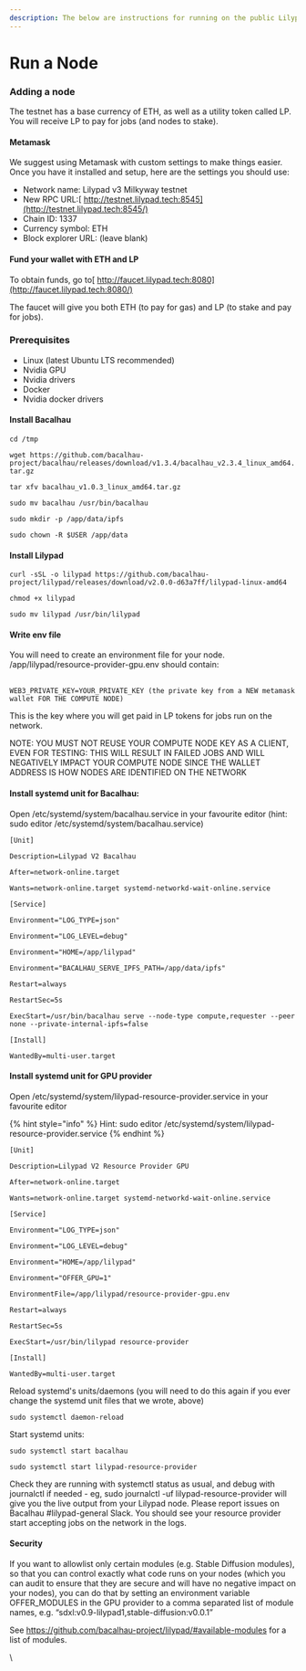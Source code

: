 ```yaml
---
description: The below are instructions for running on the public Lilypad testnet.
---
```


# Run a Node

### Adding a node

The testnet has a base currency of ETH, as well as a utility token called LP. You will receive LP to pay for jobs (and nodes to stake).

#### Metamask

We suggest using Metamask with custom settings to make things easier. Once you have it installed and setup, here are the settings you should use:

* Network name: Lilypad v3 Milkyway testnet
* New RPC URL:[ http://testnet.lilypad.tech:8545](http://testnet.lilypad.tech:8545/)
* Chain ID: 1337
* Currency symbol: ETH
* Block explorer URL: (leave blank)

#### Fund your wallet with ETH and LP

To obtain funds, go to[ http://faucet.lilypad.tech:8080](http://faucet.lilypad.tech:8080/)

The faucet will give you both ETH (to pay for gas) and LP (to stake and pay for jobs).

### Prerequisites

* Linux (latest Ubuntu LTS recommended)
* Nvidia GPU
* Nvidia drivers
* Docker
* Nvidia docker drivers

#### Install Bacalhau

`cd /tmp`

`wget https://github.com/bacalhau-project/bacalhau/releases/download/v1.3.4/bacalhau_v2.3.4_linux_amd64.tar.gz`

`tar xfv bacalhau_v1.0.3_linux_amd64.tar.gz`

`sudo mv bacalhau /usr/bin/bacalhau`

`sudo mkdir -p /app/data/ipfs`

`sudo chown -R $USER /app/data`

#### Install Lilypad

`curl -sSL -o lilypad https://github.com/bacalhau-project/lilypad/releases/download/v2.0.0-d63a7ff/lilypad-linux-amd64`

`chmod +x lilypad`

`sudo mv lilypad /usr/bin/lilypad`

#### Write env file

You will need to create an environment file for your node. /app/lilypad/resource-provider-gpu.env should contain:

\
`WEB3_PRIVATE_KEY=YOUR_PRIVATE_KEY (the private key from a NEW metamask wallet FOR THE COMPUTE NODE)`

This is the key where you will get paid in LP tokens for jobs run on the network.

NOTE: YOU MUST NOT REUSE YOUR COMPUTE NODE KEY AS A CLIENT, EVEN FOR TESTING: THIS WILL RESULT IN FAILED JOBS AND WILL NEGATIVELY IMPACT YOUR COMPUTE NODE SINCE THE WALLET ADDRESS IS HOW NODES ARE IDENTIFIED ON THE NETWORK

#### Install systemd unit for Bacalhau:

Open /etc/systemd/system/bacalhau.service in your favourite editor (hint: sudo editor /etc/systemd/system/bacalhau.service)

`[Unit]`

`Description=Lilypad V2 Bacalhau`

`After=network-online.target`

`Wants=network-online.target systemd-networkd-wait-online.service`

`[Service]`

`Environment="LOG_TYPE=json"`

`Environment="LOG_LEVEL=debug"`

`Environment="HOME=/app/lilypad"`

`Environment="BACALHAU_SERVE_IPFS_PATH=/app/data/ipfs"`

`Restart=always`

`RestartSec=5s`

`ExecStart=/usr/bin/bacalhau serve --node-type compute,requester --peer none --private-internal-ipfs=false`

`[Install]`

`WantedBy=multi-user.target`

#### Install systemd unit for GPU provider

Open /etc/systemd/system/lilypad-resource-provider.service in your favourite editor&#x20;

{% hint style="info" %}
Hint: sudo editor /etc/systemd/system/lilypad-resource-provider.service
{% endhint %}



`[Unit]`

`Description=Lilypad V2 Resource Provider GPU`

`After=network-online.target`

`Wants=network-online.target systemd-networkd-wait-online.service`



`[Service]`

`Environment="LOG_TYPE=json"`

`Environment="LOG_LEVEL=debug"`

`Environment="HOME=/app/lilypad"`

`Environment="OFFER_GPU=1"`

`EnvironmentFile=/app/lilypad/resource-provider-gpu.env`

`Restart=always`

`RestartSec=5s`

`ExecStart=/usr/bin/lilypad resource-provider`&#x20;



`[Install]`

`WantedBy=multi-user.target`

Reload systemd's units/daemons (you will need to do this again if you ever change the systemd unit files that we wrote, above)

`sudo systemctl daemon-reload`

Start systemd units:

`sudo systemctl start bacalhau`

`sudo systemctl start lilypad-resource-provider`

Check they are running with systemctl status as usual, and debug with journalctl if needed - eg, sudo journalctl -uf lilypad-resource-provider will give you the live output from your Lilypad node. Please report issues on Bacalhau #lilypad-general Slack. You should see your resource provider start accepting jobs on the network in the logs.

#### Security

If you want to allowlist only certain modules (e.g. Stable Diffusion modules), so that you can control exactly what code runs on your nodes (which you can audit to ensure that they are secure and will have no negative impact on your nodes), you can do that by setting an environment variable OFFER\_MODULES in the GPU provider to a comma separated list of module names, e.g. “sdxl:v0.9-lilypad1,stable-diffusion:v0.0.1”

See https://github.com/bacalhau-project/lilypad/#available-modules for a list of modules.

\
